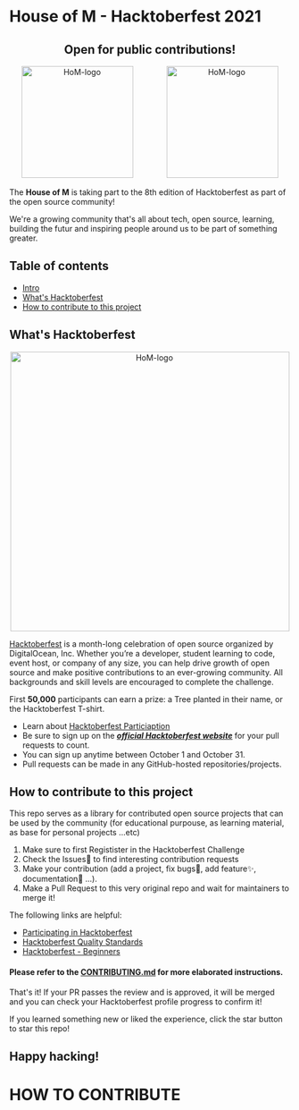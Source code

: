# House of M - Hacktoberfest 2021
<h2 align="center">Open for public contributions!</h2>
<p align="center">
  <img src="https://www.pixenli.com/image/m9vXn--n" alt="HoM-logo" width="200">
  &#160;&#160;&#160;&#160;&#160;&#160;&#160;&#160;&#160;&#160;&#160;&#160;&#160;
  <img src="https://www.pixenli.com/image/lrSiGASU" alt="HoM-logo" width="200">
</p>

The **House of M** is taking part to the 8th edition of Hacktoberfest as part of the open source community!

We're a growing community that's all about tech, open source, learning, building the futur and inspiring people around us to be part of something greater.

## Table of contents
- [Intro](#House-of-M---Hacktoberfest-2021)
- [What's Hacktoberfest](#What-'-s-Hacktoberfest)
- [How to contribute to this project](#How-to-contribute-to-this-project)

## What's Hacktoberfest
<p align="center">
  <img src="https://www.pixenli.com/image/HBX2VWTo" alt="HoM-logo" width="500">
</p>

[Hacktoberfest](https://hacktoberfest.digitalocean.com) is a month-long celebration of open source organized by DigitalOcean, Inc. Whether you’re a developer, student learning to code, event host, or company of any size, you can help drive growth of open source and make positive contributions to an ever-growing community. All backgrounds and skill levels are encouraged to complete the challenge.

First **50,000** participants can earn a prize: a Tree planted in their name, or the Hacktoberfest T-shirt.
- Learn about [Hacktoberfest Particiaption](https://hacktoberfest.digitalocean.com/resources/participation)
- Be sure to sign up on the ***[official Hacktoberfest website](https://hacktoberfest.digitalocean.com/register)*** for your pull requests to count.
- You can sign up anytime between October 1 and October 31.
- Pull requests can be made in any GitHub-hosted repositories/projects.

## How to contribute to this project
This repo serves as a library for contributed open source projects that can be used by the community (for educational purpouse, as learning material, as base for personal projects ...etc)

1. Make sure to first Registister in the Hacktoberfest Challenge
2. Check the Issues📌 to find interesting contribution requests
3. Make your contribution (add a project, fix bugs🐛, add feature✨, documentation📝 ...). 
4. Make a Pull Request to this very original repo and wait for maintainers to merge it!

The following links are helpful:
- [Participating in Hacktoberfest](https://hacktoberfest.digitalocean.com/resources/participation)
- [Hacktoberfest Quality Standards](https://hacktoberfest.digitalocean.com/resources/qualitystandards)
- [Hacktoberfest - Beginners](https://hacktoberfest.digitalocean.com/resources/beginners)

#### Please refer to the [CONTRIBUTING.md](./CONTRIBUTING.md) for more elaborated instructions.

That's it! If your PR passes the review and is approved, it will be merged and you can check your Hacktoberfest profile progress to confirm it!

If you learned something new or liked the experience, click the star button to star this repo!

## Happy hacking!

# HOW TO CONTRIBUTE
